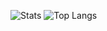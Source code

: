 ![Stats](https://github-readme-stats.vercel.app/api?username=theadamjr&title_color=246bce&text_color=ffffff&bg_color=000000&include_all_commits=true&hide_border=true&hide_title=true)
![Top Langs](https://github-readme-stats.vercel.app/api/top-langs/?username=theADAMJR&layout=compact&title_color=246bce&text_color=ffffff&bg_color=000000&hide_border=true)
